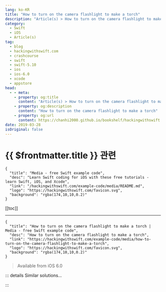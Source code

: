 ```yaml
---
lang: ko-KR
title: "How to turn on the camera flashlight to make a torch"
description: "Article(s) > How to turn on the camera flashlight to make a torch"
category:
  - Swift
  - iOS
  - Article(s)
tag: 
  - blog
  - hackingwithswift.com
  - crashcourse
  - swift
  - swift-5.10
  - ios
  - ios-6.0
  - xcode
  - appstore
head:
  - - meta:
    - property: og:title
      content: "Article(s) > How to turn on the camera flashlight to make a torch"
    - property: og:description
      content: "How to turn on the camera flashlight to make a torch"
    - property: og:url
      content: https://chanhi2000.github.io/bookshelf/hackingwithswift.com/example-code/media/how-to-turn-on-the-camera-flashlight-to-make-a-torch.html
date: 2019-03-28
isOriginal: false
---
```


# {{ $frontmatter.title }} 관련

```component VPCard
{
  "title": "Media - free Swift example code",
  "desc": "Learn Swift coding for iOS with these free tutorials - learn Swift, iOS, and Xcode",
  "link": "/hackingwithswift.com/example-code/media/README.md",
  "logo": "https://hackingwithswift.com/favicon.svg",
  "background": "rgba(174,10,10,0.2)"
}
```

[[toc]]

---

```component VPCard
{
  "title": "How to turn on the camera flashlight to make a torch | Media - free Swift example code",
  "desc": "How to turn on the camera flashlight to make a torch",
  "link": "https://hackingwithswift.com/example-code/media/how-to-turn-on-the-camera-flashlight-to-make-a-torch",
  "logo": "https://hackingwithswift.com/favicon.svg",
  "background": "rgba(174,10,10,0.2)"
}
```

> Available from iOS 6.0

<!-- TODO: 작성 -->

<!-- 
There is one simple property required to enable or disable a device's torch, but you do need to put in some wrapper code to make it work safely. Specifically, you need to use the `lockForConfiguration()` and `unlockForConfiguration()` methods of the `AVCaptureDevice` class in order to make sure only one app can control the torch at a time.

You will need to import the AVFoundation framework, because that's where the `AVCaptureDevice` class comes from. Once that's done, add this function to your code and you're good to code:

```swift
func toggleTorch(on: Bool) {
    guard let device = AVCaptureDevice.default(for: .video) else { return }

    if device.hasTorch {
        do {
            try device.lockForConfiguration()

            if on == true {
                device.torchMode = .on
            } else {
                device.torchMode = .off
            }

            device.unlockForConfiguration()
        } catch {
            print("Torch could not be used")
        }
    } else {
        print("Torch is not available")
    }
}
```

With that, you can now turn the torch on like this:

```swift
toggleTorch(on: true)
```

-->

::: details Similar solutions…

<!--
/example-code/uikit/how-to-take-a-photo-using-the-camera-and-uiimagepickercontroller">How to take a photo using the camera and UIImagePickerController 
/example-code/media/how-to-choose-a-photo-from-the-camera-roll-using-uiimagepickercontroller">How to choose a photo from the camera roll using UIImagePickerController 
/quick-start/swiftui/swiftui-tips-and-tricks">SwiftUI tips and tricks 
/example-code/uikit/how-to-create-live-playgrounds-in-xcode">How to create live playgrounds in Xcode 
/example-code/uikit/how-to-make-your-user-interface-in-code">How to make your user interface in code</a>
-->

:::


